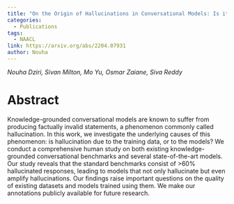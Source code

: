 ```yaml
---
title: "On the Origin of Hallucinations in Conversational Models: Is it the Datasets or the Models?"
categories:
  - Publications
tags:
  - NAACL
link: https://arxiv.org/abs/2204.07931
author: Nouha
---
```


*Nouha Dziri, Sivan Milton, Mo Yu, Osmar Zaiane, Siva Reddy*

# Abstract

Knowledge-grounded conversational models are known to suffer from producing factually invalid statements, a phenomenon commonly called hallucination. In this work, we investigate the underlying causes of this phenomenon: is hallucination due to the training data, or to the models? We conduct a comprehensive human study on both existing knowledge-grounded conversational benchmarks and several state-of-the-art models. Our study reveals that the standard benchmarks consist of >60% hallucinated responses, leading to models that not only hallucinate but even amplify hallucinations. Our findings raise important questions on the quality of existing datasets and models trained using them. We make our annotations publicly available for future research. 